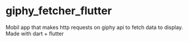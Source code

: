 # giphy_fetcher_flutter
Mobil app that makes http requests on giphy api to fetch data to display. Made with dart + flutter
